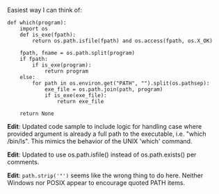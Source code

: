 Easiest way I can think of: 
    
    def which(program):
        import os
        def is_exe(fpath):
            return os.path.isfile(fpath) and os.access(fpath, os.X_OK)
    
        fpath, fname = os.path.split(program)
        if fpath:
            if is_exe(program):
                return program
        else:
            for path in os.environ.get("PATH", "").split(os.pathsep):
                exe_file = os.path.join(path, program)
                if is_exe(exe_file):
                    return exe_file
    
        return None


**Edit**: Updated code sample to include logic for handling case where provided argument is already a full path to the executable, i.e. "which /bin/ls". This mimics the behavior of the UNIX 'which' command.

**Edit**: Updated to use os.path.isfile() instead of os.path.exists() per comments.

**Edit**: `path.strip('"')` seems like the wrong thing to do here. Neither Windows nor POSIX appear to encourage quoted PATH items.